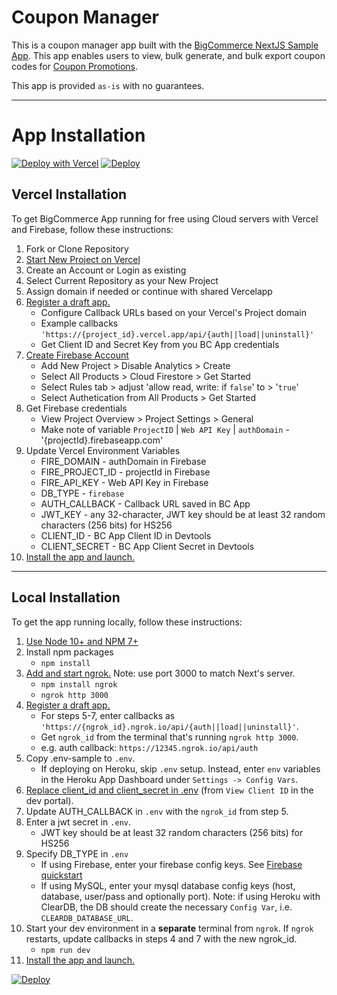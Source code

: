 # Coupon Manager
This is a coupon manager app built with the [BigCommerce NextJS Sample App](https://github.com/bigcommerce/sample-app-nodejs). This app enables users to view, bulk generate, and bulk export coupon codes for [Coupon Promotions](https://support.bigcommerce.com/s/article/Coupon-Promotions).

This app is provided `as-is` with no guarantees.

-----

# App Installation

[![Deploy with Vercel](https://vercel.com/button)](https://vercel.com/new/clone?repository-url=https://github.com/VitaliJud/coupon-code-manager&env=CLIENT_ID,CLIENT_SECRET,AUTH_CALLBACK,JWT_KEY,FIRE_API_KEY,FIRE_DOMAIN,FIRE_PROJECT_ID,DB_TYPE&envDescription=Doc%20for%20setting%20up%20ENV%20Variable&envLink=https%3A%2F%2Fdeveloper.bigcommerce.com%2Fapi-docs%2Fapps%2Ftutorials%2Fbuild-a-nextjs-sample-app%2Fstep-3-integrate%23set-up-firebase-database&project-name=coupon-code-manager&repository-name=coupon-code-manager)
[![Deploy](https://www.herokucdn.com/deploy/button.svg)](https://heroku.com/deploy?template=https://github.com/VitaliJud/coupon-code-manager)
## Vercel Installation

To get BigCommerce App running for free using Cloud servers with Vercel and Firebase, follow these instructions:

1. Fork or Clone Repository
2. [Start New Project on Vercel](https://vercel.com/docs/concepts/deployments/git#deploying-a-git-repository)
3. Create an Account or Login as existing
4. Select Current Repository as your New Project
5. Assign domain if needed or continue with shared Vercelapp
6. [Register a draft app.](https://developer.bigcommerce.com/api-docs/apps/quick-start#register-a-draft-app)
    - Configure Callback URLs based on your Vercel's Project domain
    - Example callbacks `'https://{project_id}.vercel.app/api/{auth||load||uninstall}'`
    - Get Client ID and Secret Key from you BC App credentials
7. [Create Firebase Account](https://console.firebase.google.com/)
    - Add New Project > Disable Analytics > Create
    - Select All Products > Cloud Firestore > Get Started
    - Select Rules tab > adjust 'allow read, write: if `false`' to > '`true`'
    - Select Authetication from All Products > Get Started
8. Get Firebase credentials
    - View Project Overview > Project Settings > General
    - Make note of variable `ProjectID` | `Web API Key` | `authDomain` - '{projectId}.firebaseapp.com'
9. Update Vercel Environment Variables
    - FIRE_DOMAIN - authDomain in Firebase
    - FIRE_PROJECT_ID - projectId in Firebase
    - FIRE_API_KEY - Web API Key in Firebase
    - DB_TYPE - `firebase`
    - AUTH_CALLBACK - Callback URL saved in BC App
    - JWT_KEY - any 32-character, JWT key should be at least 32 random characters (256 bits) for HS256
    - CLIENT_ID - BC App Client ID in Devtools
    - CLIENT_SECRET - BC App Client Secret in Devtools
10. [Install the app and launch.](https://developer.bigcommerce.com/api-docs/apps/quick-start#install-the-app)

-----

## Local Installation

To get the app running locally, follow these instructions:

1. [Use Node 10+ and NPM 7+](https://docs.npmjs.com/downloading-and-installing-node-js-and-npm#checking-your-version-of-npm-and-node-js)
2. Install npm packages
    - `npm install`
3. [Add and start ngrok.](https://www.npmjs.com/package/ngrok#usage) Note: use port 3000 to match Next's server.
    - `npm install ngrok`
    - `ngrok http 3000`
4. [Register a draft app.](https://developer.bigcommerce.com/api-docs/apps/quick-start#register-a-draft-app)
     - For steps 5-7, enter callbacks as `'https://{ngrok_id}.ngrok.io/api/{auth||load||uninstall}'`. 
     - Get `ngrok_id` from the terminal that's running `ngrok http 3000`.
     - e.g. auth callback: `https://12345.ngrok.io/api/auth`
5. Copy .env-sample to `.env`.
     - If deploying on Heroku, skip `.env` setup.  Instead, enter `env` variables in the Heroku App Dashboard under `Settings -> Config Vars`.
6. [Replace client_id and client_secret in .env](https://devtools.bigcommerce.com/my/apps) (from `View Client ID` in the dev portal).
7. Update AUTH_CALLBACK in `.env` with the `ngrok_id` from step 5.
8. Enter a jwt secret in `.env`.
    - JWT key should be at least 32 random characters (256 bits) for HS256
9. Specify DB_TYPE in `.env`
    - If using Firebase, enter your firebase config keys. See [Firebase quickstart](https://firebase.google.com/docs/firestore/quickstart)
    - If using MySQL, enter your mysql database config keys (host, database, user/pass and optionally port). Note: if using Heroku with ClearDB, the DB should create the necessary `Config Var`, i.e. `CLEARDB_DATABASE_URL`.
10. Start your dev environment in a **separate** terminal from `ngrok`. If `ngrok` restarts, update callbacks in steps 4 and 7 with the new ngrok_id.
    - `npm run dev`
11. [Install the app and launch.](https://developer.bigcommerce.com/api-docs/apps/quick-start#install-the-app)


[![Deploy](https://store-lorovork97.mybigcommerce.com/content/Vercel%20Deploy.svg)](https://vercel.com/new/clone?repository-url=https://github.com/VitaliJud/coupon-code-manager) 
